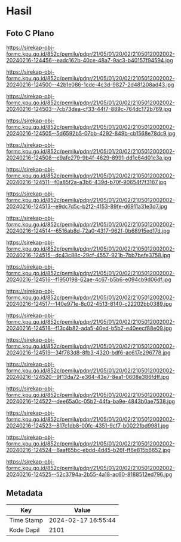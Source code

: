# Hasil

## Foto C Plano

https://sirekap-obj-formc.kpu.go.id/852c/pemilu/pdpr/21/05/01/20/02/2105012002002-20240216-124456--eadc162b-40ce-48a7-9ac3-b40157f94594.jpg

https://sirekap-obj-formc.kpu.go.id/852c/pemilu/pdpr/21/05/01/20/02/2105012002002-20240216-124500--42b1e086-1cde-4c3d-9827-2d481208ad43.jpg

https://sirekap-obj-formc.kpu.go.id/852c/pemilu/pdpr/21/05/01/20/02/2105012002002-20240216-124503--7cb73dea-cf33-44f7-889c-764dc172b769.jpg

https://sirekap-obj-formc.kpu.go.id/852c/pemilu/pdpr/21/05/01/20/02/2105012002002-20240216-124505--5d6592b5-07bb-4292-849b-cb1568e78dc9.jpg

https://sirekap-obj-formc.kpu.go.id/852c/pemilu/pdpr/21/05/01/20/02/2105012002002-20240216-124508--e9afe279-9b4f-4629-8991-dd1c64d01e3a.jpg

https://sirekap-obj-formc.kpu.go.id/852c/pemilu/pdpr/21/05/01/20/02/2105012002002-20240216-124511--f0a85f2a-a3b6-439d-b70f-90654f7f3167.jpg

https://sirekap-obj-formc.kpu.go.id/852c/pemilu/pdpr/21/05/01/20/02/2105012002002-20240216-124513--e9dc7d5c-b2f2-4153-89fe-d6911a31e3d7.jpg

https://sirekap-obj-formc.kpu.go.id/852c/pemilu/pdpr/21/05/01/20/02/2105012002002-20240216-124514--6516ab8d-72a0-4317-962f-0b68915ed17d.jpg

https://sirekap-obj-formc.kpu.go.id/852c/pemilu/pdpr/21/05/01/20/02/2105012002002-20240216-124515--dc43c88c-29cf-4557-921b-7bb7befe3758.jpg

https://sirekap-obj-formc.kpu.go.id/852c/pemilu/pdpr/21/05/01/20/02/2105012002002-20240216-124516--f1950198-62ae-4c67-b5b6-e094cb9d06df.jpg

https://sirekap-obj-formc.kpu.go.id/852c/pemilu/pdpr/21/05/01/20/02/2105012002002-20240216-124517--140e971e-8c02-4513-8140-c22202bb0389.jpg

https://sirekap-obj-formc.kpu.go.id/852c/pemilu/pdpr/21/05/01/20/02/2105012002002-20240216-124518--f13c4b82-ada5-40ed-b5b2-e40eecf88e09.jpg

https://sirekap-obj-formc.kpu.go.id/852c/pemilu/pdpr/21/05/01/20/02/2105012002002-20240216-124519--34f783d8-8fb3-4320-bdf6-ac617e296778.jpg

https://sirekap-obj-formc.kpu.go.id/852c/pemilu/pdpr/21/05/01/20/02/2105012002002-20240216-124520--9f13da72-e364-43e7-8ea1-0608e386fdff.jpg

https://sirekap-obj-formc.kpu.go.id/852c/pemilu/pdpr/21/05/01/20/02/2105012002002-20240216-124522--dee65a0c-05b2-44fa-ba9e-4843b0ae7538.jpg

https://sirekap-obj-formc.kpu.go.id/852c/pemilu/pdpr/21/05/01/20/02/2105012002002-20240216-124523--817c1db8-00fc-4351-9cf7-b00221bd9981.jpg

https://sirekap-obj-formc.kpu.go.id/852c/pemilu/pdpr/21/05/01/20/02/2105012002002-20240216-124524--6aaf65bc-ebdd-4d45-b26f-ff6e815b6652.jpg

https://sirekap-obj-formc.kpu.go.id/852c/pemilu/pdpr/21/05/01/20/02/2105012002002-20240216-124525--52c3794a-2b55-4a18-ac60-8188512ed796.jpg


## Metadata

| Key        | Value               |
| ---------- | ------------------- |
| Time Stamp | 2024-02-17 16:55:44 |
| Kode Dapil | 2101                |



